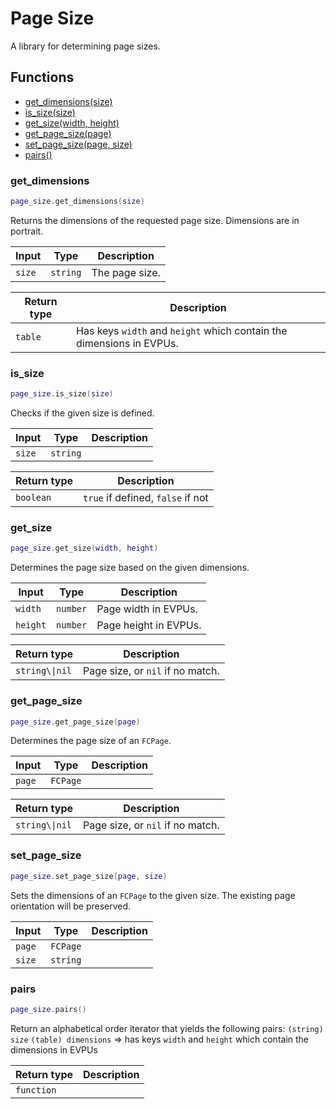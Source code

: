 # Page Size

A library for determining page sizes.

## Functions

- [get_dimensions(size)](#get_dimensions)
- [is_size(size)](#is_size)
- [get_size(width, height)](#get_size)
- [get_page_size(page)](#get_page_size)
- [set_page_size(page, size)](#set_page_size)
- [pairs()](#pairs)

### get_dimensions

```lua
page_size.get_dimensions(size)
```

Returns the dimensions of the requested page size. Dimensions are in portrait.

| Input | Type | Description |
| ----- | ---- | ----------- |
| `size` | `string` | The page size. |

| Return type | Description |
| ----------- | ----------- |
| `table` | Has keys `width` and `height` which contain the dimensions in EVPUs. |

### is_size

```lua
page_size.is_size(size)
```

Checks if the given size is defined.

| Input | Type | Description |
| ----- | ---- | ----------- |
| `size` | `string` |  |

| Return type | Description |
| ----------- | ----------- |
| `boolean` | `true` if defined, `false` if not |

### get_size

```lua
page_size.get_size(width, height)
```

Determines the page size based on the given dimensions.

| Input | Type | Description |
| ----- | ---- | ----------- |
| `width` | `number` | Page width in EVPUs. |
| `height` | `number` | Page height in EVPUs. |

| Return type | Description |
| ----------- | ----------- |
| `string\\|nil` | Page size, or `nil` if no match. |

### get_page_size

```lua
page_size.get_page_size(page)
```

Determines the page size of an `FCPage`.

| Input | Type | Description |
| ----- | ---- | ----------- |
| `page` | `FCPage` |  |

| Return type | Description |
| ----------- | ----------- |
| `string\\|nil` | Page size, or `nil` if no match. |

### set_page_size

```lua
page_size.set_page_size(page, size)
```

Sets the dimensions of an `FCPage` to the given size. The existing page orientation will be preserved.

| Input | Type | Description |
| ----- | ---- | ----------- |
| `page` | `FCPage` |  |
| `size` | `string` |  |

### pairs

```lua
page_size.pairs()
```

Return an alphabetical order iterator that yields the following pairs:
`(string) size`
`(table) dimensions` => has keys `width` and `height` which contain the dimensions in EVPUs

| Return type | Description |
| ----------- | ----------- |
| `function` |  |
